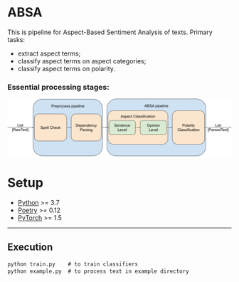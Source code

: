 # ABSA
This is pipeline for Aspect-Based Sentiment Analysis of texts.
Primary tasks:
- extract aspect terms;
- classify aspect terms on aspect categories;
- classify aspect terms on polarity.

### Essential processing stages:

![](notebooks/images/pipeline.svg)

# Setup

- [Python](https://www.python.org/downloads/) >= 3.7
- [Poetry](https://python-poetry.org/docs/) >= 0.12
- [PyTorch](https://pytorch.org/get-started/locally/) >= 1.5

----------
Execution
----------
```shell script
python train.py    # to train classifiers
python example.py  # to process text in example directory
```
